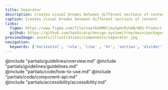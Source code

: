 ```yaml
---
title: Separator
description: Creates visual breaks between different sections of content
caption: Creates visual breaks between different sections of content
links:
  figma: https://www.figma.com/file/noyY6dUMDYjmySpHcMjhkN/HDS-Product---Components?type=design&node-id=36433-70314&mode=design&t=72WLExKItFWAX1jX-4
  github: https://github.com/hashicorp/design-system/tree/main/packages/components/src/components/hds/separator
previewImage: assets/illustrations/components/separator.jpg
navigation:
  keywords: ['horizontal', 'rule', 'line' , 'hr', 'section', 'divider', 'break']
---
```


<section data-tab="Guidelines">
  @include "partials/guidelines/overview.md"
  @include "partials/guidelines/guidelines.md"
</section>

<section data-tab="Code">
  @include "partials/code/how-to-use.md"
  @include "partials/code/component-api.md"
</section>

<section data-tab="Accessibility">
  @include "partials/accessibility/accessibility.md"
</section>